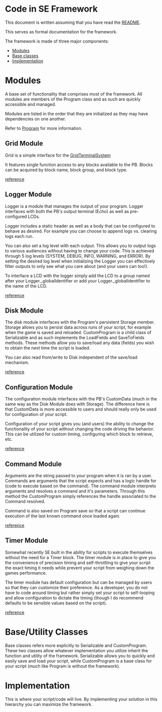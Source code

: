 # Code in SE Framework
This document is written assuming that you have read the [README](README.md).

This serves as formal documentation for the framework.

The framework is made of three major components:
* [Modules](#Modules)
* [Base classes](#Base-Classes)
* [Implementation](#Implementation)

# Modules
A base set of functionality that comprises most of the framework. All modules are members of the Program class and as such are quickly accessible and managed.

Modules are listed in the order that they are initialized as they may
have dependencies on one another.

Refer to [Program](CodeInSE/Program.cs) for more information.

## Grid Module
Grid is a simple interface for the [GridTerminalSystem](https://github.com/malware-dev/MDK-SE/wiki/The-Grid-Terminal-System)

It features single function access to any blocks available to the PB.
Blocks can be acquired by block name, block group, and block type.

[reference](CodeInSE/Grid.cs)

## Logger Module
Logger is a module that manages the output of your program. Logger
interfaces with both the PB's output terminal (Echo) as well as
pre-configured LCDs.

Logger includes a static header as well as a body that can be
configured to behave as desired. For example you can choose to append logs 
vs. clearing logs each run.

You can also set a log level with each output. This allows you to output
logs to various audiences without having to change your code. This is
achieved through 5 log levels (SYSTEM, DEBUG, INFO, WARNING, and ERROR).
By setting the desired log level when initializing the Logger you can
effectively filter outputs to only see what you care about (and your users
can too!).

To interface a LCD with the logger simply add the LCD to a group named
after your Logger._globalIdentifier or add your Logger._globalIdentifier
to the name of the LCD.

[reference](CodeInSE/Logger.cs)

## Disk Module
The disk module interfaces with the Program's persistent Storage member.
Storage allows you to persist data across runs of your script, for example
when the game is saved and reloaded. CustomProgram is a child class of
Serializable and as such implements the LoadFields and SaveToFields
methods. These methods allow you to save/load any data (fields) you wish
to obtain the next time the script is loaded.

You can also read from/write to Disk independent of the save/load
mechanism.

[reference](CodeInSE/Disk.cs)

## Configuration Module
The configuration module interfaces with the PB's CustomData (much in the 
same way as the Disk Module does with Storage). The difference here is that
CustomData is more accessible to users and should really only be used for
configuration of your script.

Configuration of your script gives you (and users) the ability to change
the functionality of your script without changing the code driving the
behavior. This can be utilized for custom timing, configuring which block
to retrieve, etc.

[reference](CodeInSE/Configuration.cs)

## Command Module
Arguments are the string passed to your program when it is ran by a user.
Commands are arguments that the script expects and has a logic handle for
(code to execute based on the command). The command module interprets
arguments and resolves a command and it's parameters. Through this method
the CustomProgram simply references the handle associated to the Command
resolved.

Command is also saved on Program save so that a script can continue
execution of the last known command once loaded again.

[reference](CodeInSE/Command.cs)

## Timer Module
Somewhat recently SE built in the ability for scripts to execute themselves
without the need for a Timer block. The timer module is in place to give
you the convenience of precision timing and self-throttling to give your
script the exact timing it needs while prevent your script from weighing
down the games performance.

The timer module has default configuration but can be managed by users so
that they can customize their preference. As a developer, you do not have
to code around timing but rather simply set your script to self-looping
and allow configuration to dictate the timing (though I do recommend
defaults to be sensible values based on the script).

[reference](CodeInSE/Timer.cs)

# Base/Utility Classes
Base classes refers more explicitly to Serializable and CustomProgram. These two classes allow whatever implementation you utilize inherit the function and utility of the framework. Serializable allows you to quickly and easily save and load your script, while CustomProgram is a base class for your script (much like Program is without the framework).

# Implementation
This is where your script/code will live. By implementing your solution in this hierarchy you can maximize the framework.